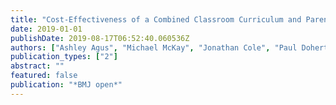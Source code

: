 ```yaml
---
title: "Cost-Effectiveness of a Combined Classroom Curriculum and Parental Intervention: Economic Evaluation of Data from the Steps Towards Alcohol Misuse Prevention Programme Cluster Randomised Controlled Trial"
date: 2019-01-01
publishDate: 2019-08-17T06:52:40.060536Z
authors: ["Ashley Agus", "Michael McKay", "Jonathan Cole", "Paul Doherty", "David Foxcroft", "Séamus Harvey", "Lynn Murphy", "Andrew Percy", "Harry Sumnall"]
publication_types: ["2"]
abstract: ""
featured: false
publication: "*BMJ open*"
---
```


